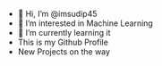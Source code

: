- 👋 Hi, I’m @imsudip45
- 👀 I’m interested in Machine Learning
- 🌱 I’m currently learning it
- This is my Github Profile
- New Projects on the way

<!---
imsudip45/imsudip45 is a ✨ special ✨ repository because its `README.md` (this file) appears on your GitHub profile.
You can click the Preview link to take a look at your changes.
--->
